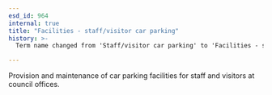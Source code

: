 ```yaml
---
esd_id: 964
internal: true
title: "Facilities - staff/visitor car parking"
history: >-
  Term name changed from 'Staff/visitor car parking' to 'Facilities - staff/visitor car parking' in version 3.00.

---
```


Provision and maintenance of car parking facilities for staff and visitors at council offices.

